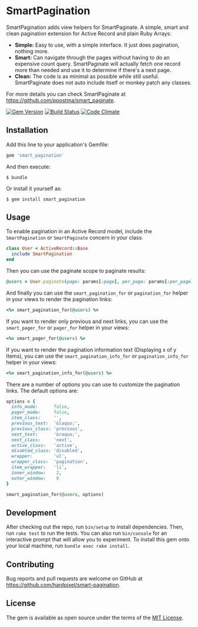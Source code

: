 # SmartPagination

SmartPagination adds view helpers for SmartPaginate. A simple, smart and clean pagination extension for Active Record and plain Ruby Arrays:

- **Simple:** Easy to use, with a simple interface. It just does pagination, nothing more.
- **Smart:** Can navigate through the pages without having to do an expensive count query. SmartPaginate will actually fetch one record more than needed and use it to determine if there's a next page.
- **Clean:** The code is as minimal as possible while still useful. SmartPaginate does not auto include itself or monkey patch any classes.

For more details you can check SmartPaginate at https://github.com/ppostma/smart_paginate.

[![Gem Version](https://badge.fury.io/rb/smart_pagination.svg)](https://badge.fury.io/rb/smart_pagination)
[![Build Status](https://travis-ci.org/hardpixel/smart-pagination.svg?branch=master)](https://travis-ci.org/hardpixel/smart-pagination)
[![Code Climate](https://codeclimate.com/github/hardpixel/smart-pagination/badges/gpa.png)](https://codeclimate.com/github/hardpixel/smart-pagination)

## Installation

Add this line to your application's Gemfile:

```ruby
gem 'smart_pagination'
```

And then execute:

    $ bundle

Or install it yourself as:

    $ gem install smart_pagination

## Usage

To enable pagination in an Active Record model, include the `SmartPagination` or `SmartPaginate` concern in your class:

```ruby
class User < ActiveRecord::Base
  include SmartPagination
end
```

Then you can use the paginate scope to paginate results:

```ruby
@users = User.paginate(page: params[:page], per_page: params[:per_page])
```

And finally you can use the `smart_pagination_for` or `pagination_for` helper in your views to render the pagination links:

```ruby
<%= smart_pagination_for(@users) %>
```

If you want to render only previous and next links, you can use the `smart_pager_for` or `pager_for` helper in your views:

```ruby
<%= smart_pager_for(@users) %>
```

If you want to render the pagination information text (Displaying x of y Items), you can use the `smart_pagination_info_for` or `pagination_info_for` helper in your views:

```ruby
<%= smart_pagination_info_for(@users) %>
```

There are a number of options you can use to customize the pagination links. The default options are:

```ruby
options = {
  info_mode:      false,
  pager_mode:     false,
  item_class:     '',
  previous_text:  '&laquo;',
  previous_class: 'previous',
  next_text:      '&raquo;',
  next_class:     'next',
  active_class:   'active',
  disabled_class: 'disabled',
  wrapper:        'ul',
  wrapper_class:  'pagination',
  item_wrapper:   'li',
  inner_window:    2,
  outer_window:    0
}

smart_pagination_for(@users, options)
```

## Development

After checking out the repo, run `bin/setup` to install dependencies. Then, run `rake test` to run the tests. You can also run `bin/console` for an interactive prompt that will allow you to experiment. To install this gem onto your local machine, run `bundle exec rake install`.

## Contributing

Bug reports and pull requests are welcome on GitHub at https://github.com/hardpixel/smart-pagination.


## License

The gem is available as open source under the terms of the [MIT License](http://opensource.org/licenses/MIT).
